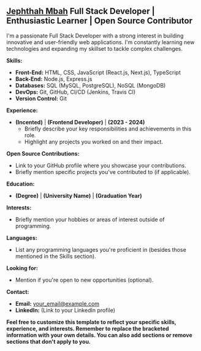 ## [Jephthah Mbah](https://jephthah-cv.vercel.app/) **Full Stack Developer** | **Enthusiastic Learner** | **Open Source Contributor** 

I'm a passionate Full Stack Developer with a strong interest in building innovative and user-friendly web applications. I'm constantly learning new technologies and expanding my skillset to tackle complex challenges. 

**Skills:**

* **Front-End:** HTML, CSS, JavaScript (React.js, Next.js), TypeScript
* **Back-End:** Node.js, Express.js
* **Databases:** SQL (MySQL, PostgreSQL), NoSQL (MongoDB)
* **DevOps:** Git, GitHub, CI/CD (Jenkins, Travis CI)
* **Version Control:** Git

**Experience:**

* **(Incented)** | **(Frontend Developer)** | **(2023 - 2024)**
    * Briefly describe your key responsibilities and achievements in this role.
    * Highlight any projects you worked on and their impact.

**Open Source Contributions:**

* Link to your GitHub profile where you showcase your contributions.
* Briefly mention specific projects you've contributed to (if applicable).

**Education:**

* **(Degree)** | **(University Name)** | **(Graduation Year)**

**Interests:**

* Briefly mention your hobbies or areas of interest outside of programming.

**Languages:**

* List any programming languages you're proficient in (besides those mentioned in the Skills section).

**Looking for:**

* Mention if you're open to new opportunities (optional).

**Contact:**

* **Email:** [your_email@example.com](mailto:[your_email@example.com])
* **LinkedIn:** (Link to your LinkedIn profile)

**Feel free to customize this template to reflect your specific skills, experience, and interests. Remember to replace the bracketed information with your own details. You can also add sections or remove sections that don't apply to you.**
